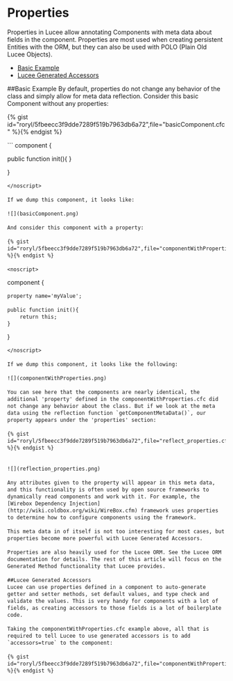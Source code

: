 # Properties
Properties in Lucee allow annotating Components with meta data about fields in the component. Properties are most used when creating persistent Entities with the ORM, but they can also be used with POLO (Plain Old Lucee Objects).

- [Basic Example](#basic-example)
- [Lucee Generated Accessors](#lucee-generated-accessors)

##Basic Example
By default, properties do not change any behavior of the class and simply allow for meta data reflection. Consider this basic Component without any properties: 

{% gist id="roryl/5fbeecc3f9dde7289f519b7963db6a72",file="basicComponent.cfc" %}{% endgist %}

<noscript>
```
component {
  
  public function init(){
  }
  
}
```
</noscript>

If we dump this component, it looks like:

![](basicComponent.png)

And consider this component with a property:

{% gist id="roryl/5fbeecc3f9dde7289f519b7963db6a72",file="componentWithProperties.cfc" %}{% endgist %}

<noscript>
```
component {
  
	property name='myValue';

	public function init(){
		return this;
	}
  
}
```
</noscript>

If we dump this component, it looks like the following:

![](componentWithProperties.png)

You can see here that the components are nearly identical, the additional 'property' defined in the componentWithProperties.cfc did not change any behavior about the class. But if we look at the meta data using the reflection function `getComponentMetaData()`, our property appears under the 'properties' section:

{% gist id="roryl/5fbeecc3f9dde7289f519b7963db6a72",file="reflect_properties.cfm" %}{% endgist %}


![](reflection_properties.png)

Any attributes given to the property will appear in this meta data, and this functionality is often used by open source frameworks to dynamically read components and work with it. For example, the [Wirebox Dependency Injection](http://wiki.coldbox.org/wiki/WireBox.cfm) framework uses properties to determine how to configure components using the framework.

This meta data in of itself is not too interesting for most cases, but properties become more powerful with Lucee Generated Accessors.

Properties are also heavily used for the Lucee ORM. See the Lucee ORM documentation for details. The rest of this article will focus on the Generated Method functionality that Lucee provides.

##Lucee Generated Accessors
Lucee can use properties defined in a component to auto-generate getter and setter methods, set default values, and type check and validate the values. This is very handy for components with a lot of fields, as creating accessors to those fields is a lot of boilerplate code. 

Taking the componentWithProperties.cfc example above, all that is required to tell Lucee to use generated accessors is to add `accessors=true` to the component:

{% gist id="roryl/5fbeecc3f9dde7289f519b7963db6a72",file="componentWithPropertiesAccessor.cfc" %}{% endgist %}



